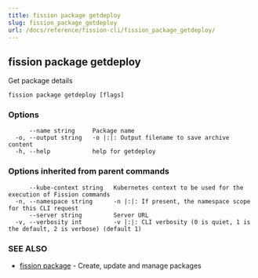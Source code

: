 ```yaml
---
title: fission package getdeploy
slug: fission_package_getdeploy
url: /docs/reference/fission-cli/fission_package_getdeploy/
---
```

## fission package getdeploy

Get package details

```
fission package getdeploy [flags]
```

### Options

```
      --name string     Package name
  -o, --output string   -o |:|: Output filename to save archive content
  -h, --help            help for getdeploy
```

### Options inherited from parent commands

```
      --kube-context string   Kubernetes context to be used for the execution of Fission commands
  -n, --namespace string      -n |:|: If present, the namespace scope for this CLI request
      --server string         Server URL
  -v, --verbosity int         -v |:|: CLI verbosity (0 is quiet, 1 is the default, 2 is verbose) (default 1)
```

### SEE ALSO

* [fission package](/docs/reference/fission-cli/fission_package/)	 - Create, update and manage packages

